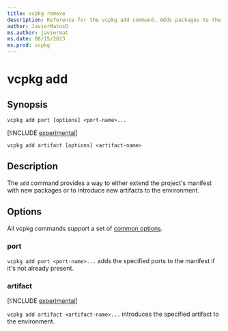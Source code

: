 ```yaml
---
title: vcpkg remove
description: Reference for the vcpkg add command. Adds packages to the manifest or introduces new artifacts to the environment.
author: JavierMatosD
ms.author: javiermat
ms.date: 08/15/2023
ms.prod: vcpkg
---
```

# vcpkg add

## Synopsis

```console
vcpkg add port [options] <port-name>...
```

[!INCLUDE [experimental](../../includes/experimental.md)]
```console
vcpkg add artifact [options] <artifact-name>
```

## Description
The `add` command provides a way to either extend the project's manifest with new packages or to introduce new artifacts to the environment.

## Options

All vcpkg commands support a set of [common options](common-options.md).

### port
`vcpkg add port <port-name>...` adds the specified ports to the manifest if it's not already present.

### artifact
[!INCLUDE [experimental](../../includes/experimental.md)]

`vcpkg add artifact <artifact-name>...` introduces the specified artifact to the environment.
